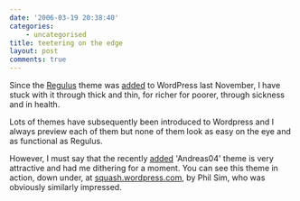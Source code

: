 ```yaml
---
date: '2006-03-19 20:38:40'
categories:
    - uncategorised
title: teetering on the edge
layout: post
comments: true
---
```


Since the [Regulus](http://www.binarymoon.co.uk/projects/regulus/) theme
was
[added](http://www.nbrightside.com/blog/2005/11/29/new-regulus-theme-for-wordpresscom/)
to WordPress last November, I have stuck with it through thick and thin,
for richer for poorer, through sickness and in health.

Lots of themes have subsequently been introduced to Wordpress and I
always preview each of them but none of them look as easy on the eye and
as functional as Regulus.

However, I must say that the recently
[added](http://wordpress.com/blog/2006/03/18/andreas04-and-thirteen/)
'Andreas04' theme is very attractive and had me dithering for a moment.
You can see this theme in action, down under, at
[squash.wordpress.com](http://squash.wordpress.com/), by Phil Sim, who
was obviously similarly impressed.
